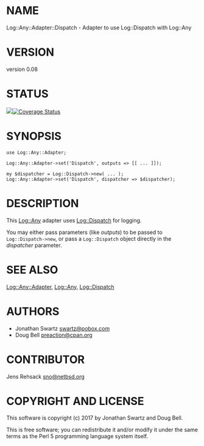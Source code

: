 # NAME

Log::Any::Adapter::Dispatch - Adapter to use Log::Dispatch with Log::Any

# VERSION

version 0.08

# STATUS

<a href="https://travis-ci.org/preaction/Log-Any-Adapter-Dispatch"><img src="https://travis-ci.org/preaction/Log-Any-Adapter-Dispatch.svg?branch=master"></a><a href="https://coveralls.io/r/preaction/Log-Any-Adapter-Dispatch"><img src="https://coveralls.io/repos/preaction/Log-Any-Adapter-Dispatch/badge.png" alt="Coverage Status" /></a>

# SYNOPSIS

    use Log::Any::Adapter;

    Log::Any::Adapter->set('Dispatch', outputs => [[ ... ]]);

    my $dispatcher = Log::Dispatch->new( ... );
    Log::Any::Adapter->set('Dispatch', dispatcher => $dispatcher);

# DESCRIPTION

This [Log::Any](https://metacpan.org/pod/Log::Any) adapter uses [Log::Dispatch](https://metacpan.org/pod/Log::Dispatch) for
logging.

You may either pass parameters (like _outputs_) to be passed to
`Log::Dispatch->new`, or pass a `Log::Dispatch` object directly in the
_dispatcher_ parameter.

# SEE ALSO

[Log::Any::Adapter](https://metacpan.org/pod/Log::Any::Adapter), [Log::Any](https://metacpan.org/pod/Log::Any),
[Log::Dispatch](https://metacpan.org/pod/Log::Dispatch)

# AUTHORS

- Jonathan Swartz <swartz@pobox.com>
- Doug Bell <preaction@cpan.org>

# CONTRIBUTOR

Jens Rehsack <sno@netbsd.org>

# COPYRIGHT AND LICENSE

This software is copyright (c) 2017 by Jonathan Swartz and Doug Bell.

This is free software; you can redistribute it and/or modify it under
the same terms as the Perl 5 programming language system itself.
